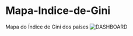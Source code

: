 # Mapa-Indice-de-Gini
Mapa do Índice de Gini dos países
![DASHBOARD](https://user-images.githubusercontent.com/100307643/171503688-595fdf72-cffd-4b97-919e-875d64153ca9.jpg)
